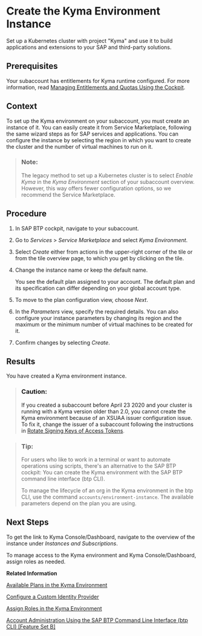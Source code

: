 <!-- loio09dd313bf6644250a14f8f38c3d644c0 -->

# Create the Kyma Environment Instance

Set up a Kubernetes cluster with project "Kyma" and use it to build applications and extensions to your SAP and third-party solutions.



<a name="loio09dd313bf6644250a14f8f38c3d644c0__prereq_drc_4yb_zrb"/>

## Prerequisites

Your subaccount has entitlements for Kyma runtime configured. For more information, read [Managing Entitlements and Quotas Using the Cockpit](managing-entitlements-and-quotas-using-the-cockpit-c824874.md).



<a name="loio09dd313bf6644250a14f8f38c3d644c0__context_er4_224_5pb"/>

## Context

To set up the Kyma environment on your subaccount, you must create an instance of it. You can easily create it from Service Marketplace, following the same wizard steps as for SAP services and applications. You can configure the instance by selecting the region in which you want to create the cluster and the number of virtual machines to run on it.

> ### Note:  
> The legacy method to set up a Kubernetes cluster is to select *Enable Kyma* in the *Kyma Environment* section of your subaccount overview. However, this way offers fewer configuration options, so we recommend the Service Marketplace.



<a name="loio09dd313bf6644250a14f8f38c3d644c0__steps_dbj_w15_frb"/>

## Procedure

1.  In SAP BTP cockpit, navigate to your subaccount.

2.  Go to *Services* \> *Service Marketplace* and select *Kyma Environment*.

3.  Select *Create* either from actions in the upper-right corner of the tile or from the tile overview page, to which you get by clicking on the tile.

4.  Change the instance name or keep the default name.

    You see the default plan assigned to your account. The default plan and its specification can differ depending on your global account type.

5.  To move to the plan configuration view, choose *Next*.

6.  In the *Parameters* view, specify the required details. You can also configure your instance parameters by changing its region and the maximum or the minimum number of virtual machines to be created for it.

7.  Confirm changes by selecting *Create*.




<a name="loio09dd313bf6644250a14f8f38c3d644c0__result_ghx_pcv_dlb"/>

## Results

You have created a Kyma environment instance.

> ### Caution:  
> If you created a subaccount before April 23 2020 and your cluster is running with a Kyma version older than 2.0, you cannot create the Kyma environment because of an XSUAA issuer configuration issue. To fix it, change the issuer of a subaccount following the instructions in [Rotate Signing Keys of Access Tokens](rotate-signing-keys-of-access-tokens-b279adf.md).

> ### Tip:  
> For users who like to work in a terminal or want to automate operations using scripts, there's an alternative to the SAP BTP cockpit: You can create the Kyma environment with the SAP BTP command line interface \(btp CLI\).
> 
> To manage the lifecycle of an org in the Kyma environment in the btp CLI, use the command `accounts/environment-instance`. The available parameters depend on the plan you are using.



<a name="loio09dd313bf6644250a14f8f38c3d644c0__postreq_jdw_z24_5pb"/>

## Next Steps

To get the link to Kyma Console/Dashboard, navigate to the overview of the instance under *Instances and Subscriptions*.

To manage access to the Kyma environment and Kyma Console/Dashboard, assign roles as needed.

**Related Information**  


[Available Plans in the Kyma Environment](available-plans-in-the-kyma-environment-befe01d.md "Depending on your global account type, you have access to a different plan that specifies the cluster parameters for the Kyma environment.")

[Configure a Custom Identity Provider](../60-security/configure-a-custom-identity-provider-67bcc6e.md "Enable the Kyma environment with a custom identity provider.")

[Assign Roles in the Kyma Environment](assign-roles-in-the-kyma-environment-148ae38.md "Kyma uses roles to manage access within the cluster. Every Kyma cluster comes with predefined roles, for example, for admins and developers, which give the assigned users the permissions suitable for their purposes.")

[Account Administration Using the SAP BTP Command Line Interface \(btp CLI\) \[Feature Set B\]](account-administration-using-the-sap-btp-command-line-interface-btp-cli-feature-set-b-7c6df2d.md "Use the SAP BTP command line interface (btp CLI) for all account administration tasks, such as creating or updating subaccounts, authorization management, and working with service brokers and platforms. It is an alternative to the SAP BTP cockpit for all users who like to work in a terminal or want to automate operations using scripts.")

